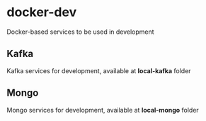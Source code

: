 # docker-dev
Docker-based services to be used in development

## Kafka

Kafka services for development, available at **local-kafka** folder

## Mongo

Mongo services for development, available at **local-mongo** folder




